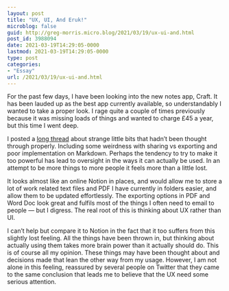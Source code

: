 ```yaml
---
layout: post
title: "UX, UI, And Eruk!"
microblog: false
guid: http://greg-morris.micro.blog/2021/03/19/ux-ui-and.html
post_id: 3988094
date: 2021-03-19T14:29:05-0000
lastmod: 2021-03-19T14:29:05-0000
type: post
categories:
- "Essay"
url: /2021/03/19/ux-ui-and.html
---
```

<!--kg-card-begin: html--><div>
<div>
<p>For the past few days, I have been looking into the new notes app, Craft. It has been lauded up as the best app currently available, so understandably I wanted to take a proper look. I rage quite a couple of times previously because it was missing loads of things and wanted to charge £45 a year, but this time I went deep.</p>
<p>I posted a <a href="https://twitter.com/GR36/status/1370683331562639361?s=20">long thread</a> about strange little bits that hadn’t been thought through properly. Including some weirdness with sharing vs exporting and poor implementation on Markdown. Perhaps the tendency to try to make it too powerful has lead to oversight in the ways it can actually be used. In an attempt to be more things to more people it feels more than a little lost.</p>
<p>It looks almost like an online Notion in places, and would allow me to store a lot of work related text files and PDF I have currently in folders easier, and allow them to be updated effortlessly. The exporting options in PDF and Word Doc look great and fulfils most of the things I often need to email to people — but I digress. The real root of this is thinking about UX rather than UI.</p>
<p>I can’t help but compare it to Notion in the fact that it too suffers from this slightly lost feeling. All the things have been thrown in, but thinking about actually using them takes more brain power than it actually should do. This is of course all my opinion. These things may have been thought about and decisions made that lean the other way from my usage. However, I am not alone in this feeling, reassured by several people on Twitter that they came to the same conclusion that leads me to believe that the UX need some serious attention.</p>
</div>
</div>
<!--kg-card-end: html-->
